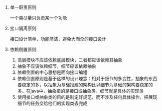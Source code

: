1. 单一职责原则

   一个类尽量只负责某一个功能

2. 接口隔离原则

   接口设计简单，功能简洁，避免大而全的接口设计

3. 依赖倒置原则

   1. 高层模块不应该依赖底层模块，二者都应该依赖其抽象
   2. 抽象不应该依赖细节，细节应该依赖抽象
   3. 依赖倒置的中心思想是面向接口编程
   4. 依赖倒置原则是基于这样的设计理念：相对于细节的多变性，抽象的东西要稳定的多，以抽象为基础搭建的架构比以细节为基础的架构要稳定的多。在java中，抽象指的是接口或抽象类，细节就是具体的实现类
   5. 使用接口或抽象类的目的是制定好规范，而不涉及任何具体操作，把展现细节的任务交给他们的实现类去完成

   

   

   



